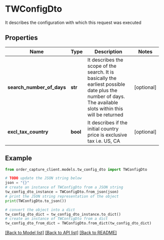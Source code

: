 # TWConfigDto

It describes the configuration with which this request was executed

## Properties

Name | Type | Description | Notes
------------ | ------------- | ------------- | -------------
**search_number_of_days** | **str** | It describes the scope of the search. It is basically the earliest possible date plus the number of days. The available slots within this will be returned | [optional] 
**excl_tax_country** | **bool** | It describes if the initial country price is exclusive tax i.e. US, CA | [optional] 

## Example

```python
from order_capture_client.models.tw_config_dto import TWConfigDto

# TODO update the JSON string below
json = "{}"
# create an instance of TWConfigDto from a JSON string
tw_config_dto_instance = TWConfigDto.from_json(json)
# print the JSON string representation of the object
print(TWConfigDto.to_json())

# convert the object into a dict
tw_config_dto_dict = tw_config_dto_instance.to_dict()
# create an instance of TWConfigDto from a dict
tw_config_dto_from_dict = TWConfigDto.from_dict(tw_config_dto_dict)
```
[[Back to Model list]](../README.md#documentation-for-models) [[Back to API list]](../README.md#documentation-for-api-endpoints) [[Back to README]](../README.md)


